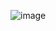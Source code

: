 ![image](https://github.com/karinz112/dad-jokes-generator/assets/64262016/9052d02a-c8d4-45ba-9772-1e90da2a1661)
